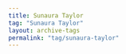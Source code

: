 ```yaml
---
title: Sunaura Taylor
tag: "Sunaura Taylor"
layout: archive-tags
permalink: "tag/sunaura-taylor"
---
```

